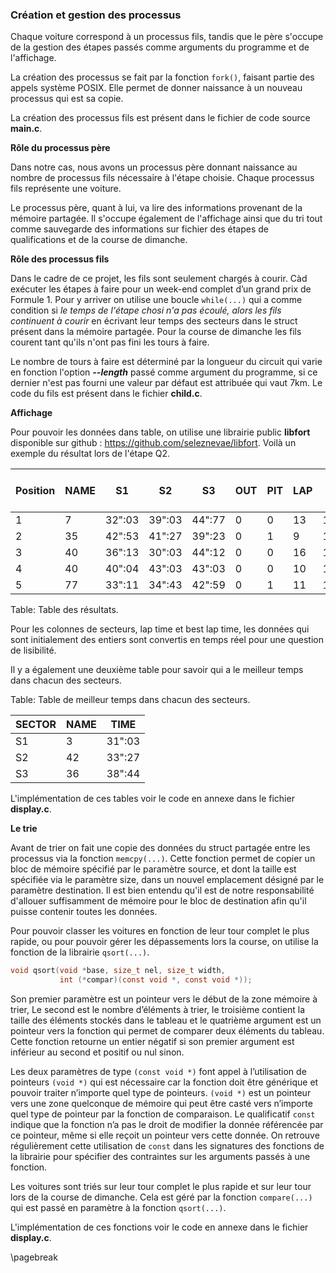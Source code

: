### Création et gestion des processus

Chaque voiture correspond à un processus fils, tandis que le père s'occupe de la gestion des étapes passés comme arguments 
du programme et de l'affichage.

La création des processus se fait par la fonction `fork()`, faisant partie des appels système POSIX. Elle permet de donner 
naissance à un nouveau processus qui est sa copie.

La création des processus fils est présent dans le fichier de code source **main.c**.

**Rôle du processus père**

Dans notre cas, nous avons un processus père donnant naissance au nombre de processus fils nécessaire à l'étape choisie.
Chaque processus fils représente une voiture.

Le processus père, quant à lui, va lire des informations provenant de la mémoire partagée.
Il s'occupe également de l'affichage ainsi que du tri tout comme sauvegarde des informations sur fichier des étapes de 
qualifications et de la course de dimanche. 

**Rôle des processus fils**

Dans le cadre de ce projet, les fils sont seulement chargés à courir. Càd exécuter les étapes à faire pour un week-end complet d’un 
grand prix de Formule 1. Pour y arriver on utilise une boucle `while(...)` qui a comme condition si _le temps de l'étape chosi n'a
pas écoulé, alors les fils continuent à courir_ en écrivant leur temps des secteurs dans le struct présent dans la mémoire partagée. 
Pour la course de dimanche les fils courent tant qu'ils n'ont pas fini les tours à faire. 

Le nombre de tours à faire est déterminé par la longueur du circuit qui varie en fonction l'option **_--length_** passé 
comme argument du programme, si ce dernier n'est pas fourni une valeur par défaut est attribuée qui vaut 7km. Le code du 
fils est présent dans le fichier **child.c**. 

**Affichage**

Pour pouvoir les données dans table, on utilise une librairie public **libfort** disponible sur 
github : <https://github.com/seleznevae/libfort>. Voilà un exemple du résultat lors de l'étape Q2. 

| Position | NAME |   S1   |   S2   |   S3   | OUT | PIT | LAP | LAP TIME  | BEST LAP TIME |
|----------|------|--------|--------|--------|-----|-----|-----|-----------|---------------|
| 1        |  7   | 32":03 | 39":03 | 44":77 |  0  |  0  |  13 | 1':02":19 |   1':19":42   |
| 2        |  35  | 42":53 | 41":27 | 39":23 |  0  |  1  |  9  | 1':11":71 |   1':22":31   |
| 3        |  40  | 36":13 | 30":03 | 44":12 |  0  |  0  |  16 | 1':03":36 |   1':44":28   |
| 4        |  40  | 40":04 | 43":03 | 43":03 |  0  |  0  |  10 | 1':40":11 |   1':51":47   |
| 5        |  77  | 33":11 | 34":43 | 42":59 |  0  |  1  |  11 | 1':17":23 |   2':12":73   |

Table:  Table des résultats.

Pour les colonnes de secteurs, lap time et best lap time, les données qui sont initialement des entiers sont convertis en 
temps réel pour une question de lisibilité. 

Il y a également une deuxième table pour savoir qui a le meilleur temps dans chacun des secteurs. 

Table:  Table de meilleur temps dans chacun des secteurs.

| SECTOR | NAME |  TIME  |   
|--------|------|--------|
|   S1   |  3   | 31":03 | 
|   S2   |  42  | 33":27 | 
|   S3   |  36  | 38":44 | 

L'implémentation de ces tables voir le code en annexe dans le fichier **display.c**.  

**Le trie**

Avant de trier on fait une copie des données du struct partagée entre les processus via la fonction `memcpy(...)`. Cette fonction 
permet de copier un bloc de mémoire spécifié par le paramètre source, et dont la taille est spécifiée via le paramètre size, 
dans un nouvel emplacement désigné par le paramètre destination. Il est bien entendu qu'il est de notre responsabilité 
d'allouer suffisamment de mémoire pour le bloc de destination afin qu'il puisse contenir toutes les données.

Pour pouvoir classer les voitures en fonction de leur tour complet le plus rapide, ou pour pouvoir gérer les dépassements 
lors la course, on utilise la fonction de la librairie `qsort(...)`. 

```{.c caption="man of qsort"}
void qsort(void *base, size_t nel, size_t width,
           int (*compar)(const void *, const void *));
```

Son premier paramètre est un pointeur vers le début de la zone mémoire à trier, Le second est le nombre d’éléments à trier, 
le troisième contient la taille des éléments stockés dans le tableau et le quatrième argument est un pointeur vers la fonction 
qui permet de comparer deux éléments du tableau. Cette fonction retourne un entier négatif si son premier argument est 
inférieur au second et positif ou nul sinon. 

Les deux paramètres de type `(const void *)` font appel à l’utilisation de pointeurs `(void *)` qui est nécessaire car 
la fonction doit être générique et pouvoir traiter n’importe quel type de pointeurs. `(void *)` est un pointeur vers 
une zone quelconque de mémoire qui peut être casté vers n’importe quel type de pointeur par la fonction de comparaison. 
Le qualificatif `const` indique que la fonction n’a pas le droit de modifier la donnée référencée par ce pointeur, 
même si elle reçoit un pointeur vers cette donnée. On retrouve régulièrement cette utilisation de `const` dans 
les signatures des fonctions de la librairie pour spécifier des contraintes sur les arguments passés à une fonction.

Les voitures sont triés sur leur tour complet le plus rapide et sur leur tour lors de la course de dimanche. Cela 
est géré par la fonction `compare(...)` qui est passé en paramètre à la fonction `qsort(...)`. 

L'implémentation de ces fonctions voir le code en annexe dans le fichier **display.c**.  

\pagebreak 
